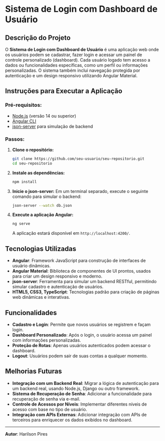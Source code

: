 # Sistema de Login com Dashboard de Usuário

## Descrição do Projeto
O **Sistema de Login com Dashboard de Usuário** é uma aplicação web onde os usuários podem se cadastrar, fazer login e acessar um painel de controle personalizado (dashboard). Cada usuário logado tem acesso a dados ou funcionalidades específicas, como um perfil ou informações personalizadas. O sistema também inclui navegação protegida por autenticação e um design responsivo utilizando Angular Material.

## Instruções para Executar a Aplicação

### Pré-requisitos:
- [Node.js](https://nodejs.org/) (versão 14 ou superior)
- [Angular CLI](https://angular.io/cli)
- [json-server](https://github.com/typicode/json-server) para simulação de backend

### Passos:
1. **Clone o repositório:**
   ```bash
   git clone https://github.com/seu-usuario/seu-repositorio.git
   cd seu-repositorio
   ```

2. **Instale as dependências:**
   ```bash
   npm install
   ```

3. **Inicie o json-server:**
   Em um terminal separado, execute o seguinte comando para simular o backend:
   ```bash
   json-server --watch db.json
   ```

4. **Execute a aplicação Angular:**
   ```bash
   ng serve
   ```
   A aplicação estará disponível em `http://localhost:4200/`.

## Tecnologias Utilizadas
- **Angular**: Framework JavaScript para construção de interfaces de usuário dinâmicas.
- **Angular Material**: Biblioteca de componentes de UI prontos, usados para criar um design responsivo e moderno.
- **json-server**: Ferramenta para simular um backend RESTful, permitindo simular cadastro e autenticação de usuários.
- **HTML5, CSS3, TypeScript**: Tecnologias padrão para criação de páginas web dinâmicas e interativas.

## Funcionalidades
- **Cadastro e Login**: Permite que novos usuários se registrem e façam login.
- **Dashboard Personalizado**: Após o login, o usuário acessa um painel com informações personalizadas.
- **Proteção de Rotas**: Apenas usuários autenticados podem acessar o dashboard.
- **Logout**: Usuários podem sair de suas contas a qualquer momento.

## Melhorias Futuras
- **Integração com um Backend Real**: Migrar a lógica de autenticação para um backend real, usando Node.js, Django ou outro framework.
- **Sistema de Recuperação de Senha**: Adicionar a funcionalidade para recuperação de senha via e-mail.
- **Controle de Acessos por Níveis**: Implementar diferentes níveis de acesso com base no tipo de usuário.
- **Integração com APIs Externas**: Adicionar integração com APIs de terceiros para enriquecer os dados exibidos no dashboard.

---

**Autor**: Harilson Pires
```
